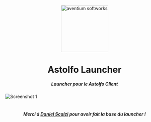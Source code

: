 <p align="center"><img src="https://cdn.discordapp.com/attachments/689921239791566851/992386507757338624/Illustration_sans_titre.png" width="150px" height="150px" alt="aventium softworks"></p>

<h1 align="center">Astolfo Launcher</h1>

<em><h5 align="center">Launcher pour le Astolfo Client</h5></em>

![Screenshot 1](https://cdn.discordapp.com/attachments/988177143492141119/992412605253697606/banniere.png)

<h1 align="center"></h1>

<em><h5 align="center">Merci à [Daniel Scalzi](https://github.com/dscalzi/HeliosLauncher) pour avoir fait la base du launcher ! </h5></em>
